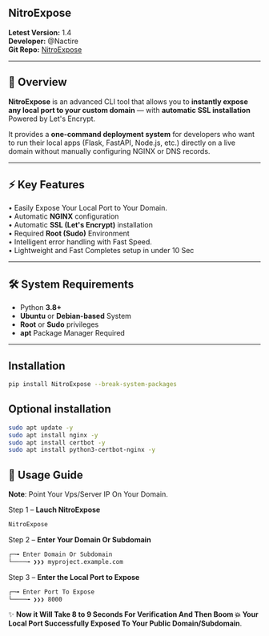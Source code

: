## NitroExpose

**Letest Version:** 1.4  
**Developer:** @Nactire  
**Git Repo:** [NitroExpose](https://github.com/yuvrajmodz/NitroExpose)

---

## 🚀 Overview

**NitroExpose** is an advanced CLI tool that allows you to **instantly expose any local port to your custom domain** — with **automatic SSL installation** Powered by Let's Encrypt.

It provides a **one-command deployment system** for developers who want to run their local apps (Flask, FastAPI, Node.js, etc.) directly on a live domain without manually configuring NGINX or DNS records.

---

## ⚡ Key Features

• Easily Expose Your Local Port to Your Domain.  
• Automatic **NGINX** configuration  
• Automatic **SSL (Let's Encrypt)** installation  
• Required **Root (Sudo)** Environment  
• Intelligent error handling with Fast Speed.  
• Lightweight and Fast Completes setup in under 10 Sec

---

## 🛠️ System Requirements

- Python **3.8+**  
- **Ubuntu** or **Debian-based** System  
- **Root** or **Sudo** privileges  
- **apt** Package Manager Required

---

## Installation

```bash
pip install NitroExpose --break-system-packages
```

## Optional installation

```bash
sudo apt update -y
sudo apt install nginx -y
sudo apt install certbot -y
sudo apt install python3-certbot-nginx -y
```

## 🧭 Usage Guide

**Note**: Point Your Vps/Server IP On Your Domain.  

Step 1 – **Lauch NitroExpose**  
```bash
NitroExpose
```

Step 2 – **Enter Your Domain Or Subdomain**  
```bash
┌─╼ Enter Domain Or Subdomain
└────╼ ❯❯❯ myproject.example.com
```

Step 3 – **Enter the Local Port to Expose**  
```bash
┌─╼ Enter Port To Expose
└────╼ ❯❯❯ 8000
```

✨ **Now it Will Take 8 to 9 Seconds For Verification And Then Boom 💥 Your Local Port Successfully Exposed To Your Public Domain/Subdomain**.